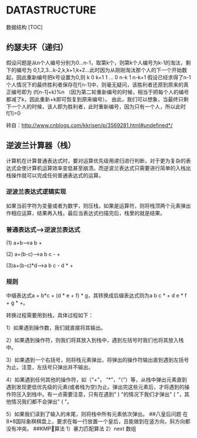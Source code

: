 # DATASTRUCTURE
数据结构
[TOC]
## 约瑟夫环（递归）
假设问题是从n个人编号分别为0...n-1，取第k个，则第k个人编号为k-1的淘汰，剩下的编号为  0,1,2,3...k-2,k,k+1,k+2...此时因为从刚刚淘汰那个人的下一个开始数起，因此重新编号把k号设置为0,则
k    0
k+1 1
...
0 n-k
1 n-k+1
假设已经求得了n-1个人情况下的最终胜利者保存在f[n-1]中，则毫无疑问，该胜利者还原到原来的真正编号即为 (f[n-1]+k)%n （因为第二轮重新编号的时候，相当于把每个人的编号都减了k，因此重新+k即可恢复到原来编号）。
由此，我们可以想象，当最终只剩下一个人的时候，该人即为胜利者，此时重新编号，因为只有一个人，所以此时f[1]=0

转自：http://www.cnblogs.com/kkrisen/p/3569281.html#undefined*/

## 逆波兰计算器（栈）
计算机在计算普通表达式时，要对运算优先级用递归进行判断，对于更为复杂的表达式会使计算机运算效率变低甚至崩溃。而逆波兰表达式只需要进行简单的入栈出栈操作就可以完成任何普通表达式的运算。
### 逆波兰表达式逻辑实现
如果当前字符为变量或者为数字，则压栈，如果是运算符，则将栈顶两个元素弹出作相应运算，结果再入栈，最后当表达式扫描完后，栈里的就是结果。
### 普通表达式——>逆波兰表达式
(1)          a+b——>a b +

(2)    a+(b-c)——>a b c - +

(3)a+(b-c)*d——>a b c -  d * + 

### 规则
中缀表达式a + b*c + (d * e + f) * g，其转换成后缀表达式则为a b c * + d e * f  + g * +。

转换过程需要用到栈，具体过程如下：

1）如果遇到操作数，我们就直接将其输出。

2）如果遇到操作符，则我们将其放入到栈中，遇到左括号时我们也将其放入栈中。

3）如果遇到一个右括号，则将栈元素弹出，将弹出的操作符输出直到遇到左括号为止。注意，左括号只弹出并不输出。

4）如果遇到任何其他的操作符，如（“+”， “*”，“（”）等，从栈中弹出元素直到遇到发现更低优先级的元素(或者栈为空)为止。弹出完这些元素后，才将遇到的操作符压入到栈中。有一点需要注意，只有在遇到" ) "的情况下我们才弹出" ( "，其他情况我们都不会弹出" ( "。

5）如果我们读到了输入的末尾，则将栈中所有元素依次弹出。
##八皇后问题
在8*8国际象棋棋盘上，要求在每一行放置一个皇后，且能做到在竖方向，斜方向都没有冲突。
##KMP算法
1）暴力匹配算法
2）next 数组